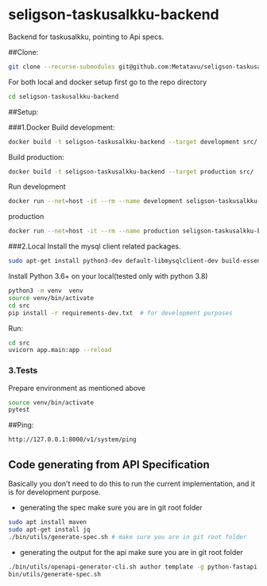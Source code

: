 # seligson-taskusalkku-backend

Backend for taskusalkku, pointing to Api specs.

##Clone:
```bash
git clone --recurse-submodules git@github.com:Metatavu/seligson-taskusalkku-backend.git
```
For both local and docker setup first go to the repo directory
```bash
cd seligson-taskusalkku-backend
```

##Setup:

###1.Docker
Build development:
```bash
docker build -t seligson-taskusalkku-backend --target development src/
```
Build production:
```bash
docker build -t seligson-taskusalkku-backend --target production src/
```

Run
development
```bash
docker run --net=host -it --rm --name development seligson-taskusalkku-backend
```
production
```bash
docker run --net=host -it --rm --name production seligson-taskusalkku-backend
```

###2.Local
Install the mysql client related packages.

```bash
sudo apt-get install python3-dev default-libmysqlclient-dev build-essential
```

Install Python 3.6+ on your local(tested only with python 3.8)
```bash
python3 -m venv  venv
source venv/bin/activate
cd src
pip install -r requirements-dev.txt  # for development purposes
```
Run:
```bash
cd src
uvicorn app.main:app --reload
```

### 3.Tests
Prepare environment as mentioned above
```bash
source venv/bin/activate
pytest
```

##Ping:
```bash
http://127.0.0.1:8000/v1/system/ping
```

## Code generating from API Specification
Basically you don't need to do this to run the current implementation, and it is for development purpose. 
- generating the spec
make sure you are in git root folder
```bash
sudo apt install maven
sudo apt-get install jq
./bin/utils/generate-spec.sh # make sure you are in git root folder
```
- generating the output for the api
make sure you are in git root folder
```bash
./bin/utils/openapi-generator-cli.sh author template -g python-fastapi
bin/utils/generate-spec.sh
```


